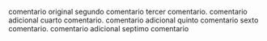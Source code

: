 comentario original
segundo comentario
tercer comentario. comentario adicional
cuarto comentario. comentario adicional
quinto comentario
sexto comentario. comentario adicional
septimo comentario